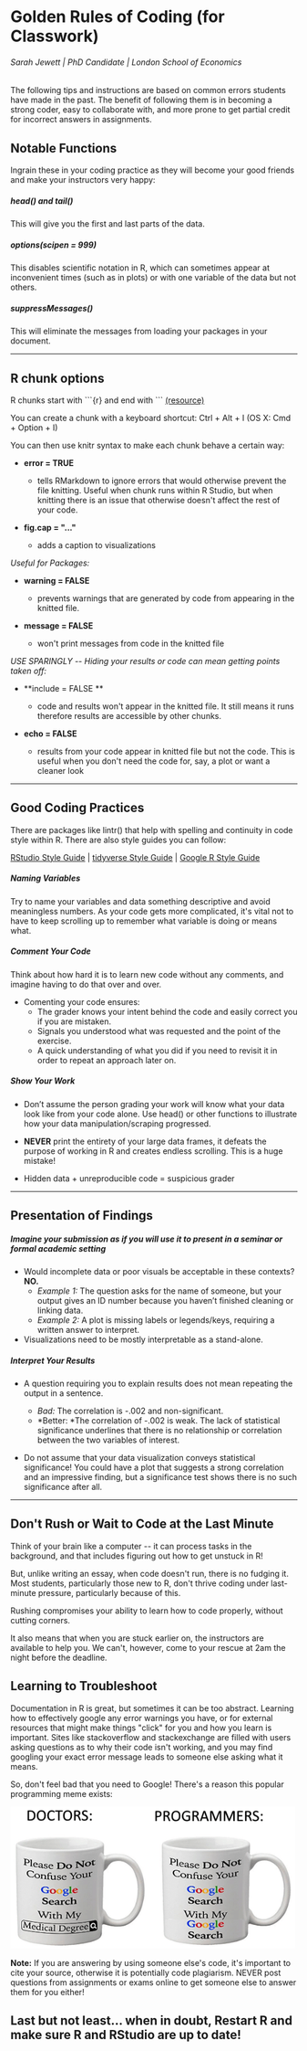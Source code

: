 # Golden Rules of Coding (for Classwork)

###### Sarah Jewett | PhD Candidate | London School of Economics


The following tips and instructions are based on common errors students have made in the past. The benefit of following them is in becoming a strong coder, easy to collaborate with, and more prone to get partial credit for incorrect answers in assignments.  

## Notable Functions

Ingrain these in your coding practice as they will become your good friends and make your instructors very happy:

##### head() and tail()

This will give you the first and last parts of the data.

##### options(scipen = 999)

This disables scientific notation in R, which can sometimes appear at inconvenient times (such as in plots) or with one variable of the data but not others. 

##### suppressMessages()

This will eliminate the messages from loading your packages in your document. 

------------------------

## R chunk options 

R chunks start with \```{r} and end with \``` [(resource)](https://rmarkdown.rstudio.com/lesson-3.html)

You can create a chunk with a keyboard shortcut: Ctrl + Alt + I (OS X: Cmd + Option + I) 

You can then use knitr syntax to make each chunk behave a certain way:

* **error = TRUE** 
  + tells RMarkdown to ignore errors that would otherwise prevent the file knitting. Useful when chunk runs within R Studio, but when knitting there is an issue that otherwise doesn't affect the rest of your code.

* **fig.cap = "..."** 
  + adds a caption to visualizations 
  
*Useful for Packages:*

* **warning = FALSE** 
  + prevents warnings that are generated by code from appearing in the knitted file. 
  
* **message = FALSE** 
  + won't print messages from code in the knitted file
   
*USE SPARINGLY -- Hiding your results or code can mean getting points taken off:*

* **include = FALSE **
  + code and results won't appear in the knitted file. It still means it runs therefore results are accessible by other chunks. 

* **echo = FALSE** 
  + results from your code appear in knitted file but not the code. This is useful when you don't need the code for, say, a plot or want a cleaner look

------------------------

## Good Coding Practices

There are packages like lintr() that help with spelling and continuity in code style within R. 
There are also style guides you can follow:

[RStudio Style Guide](https://rstudio-pubs-static.s3.amazonaws.com/390511_286f47c578694d3dbd35b6a71f3af4d6.html)    |    [tidyverse Style Guide](https://style.tidyverse.org)    |    [Google R Style Guide](https://google.github.io/styleguide/Rguide.html)


##### Naming Variables

Try to name your variables and data something descriptive and avoid meaningless numbers. As your code gets more complicated, it's vital not to have to keep scrolling up to remember what variable is doing or means what. 


##### Comment Your Code

Think about how hard it is to learn new code without any comments, and imagine having to do that over and over. 

  * Comenting your code ensures:
    + The grader knows your intent behind the code and easily correct you if you are mistaken. 
    + Signals you understood what was requested and the point of the exercise.
    + A quick understanding of what you did if you need to revisit it in order to repeat an approach later on. 




##### Show Your Work

  * Don’t assume the person grading your work will know what your data look like from your code alone. Use head() or other functions to illustrate how your data manipulation/scraping progressed. 
  
  * **NEVER** print the entirety of your large data frames, it defeats the purpose of working in R and creates endless scrolling. This is a huge mistake!
  
  * Hidden data + unreproducible code = suspicious grader
  

------------------------

## Presentation of Findings

##### Imagine your submission as if you will use it to present in a seminar or formal academic setting
       
  * Would incomplete data or poor visuals be acceptable in these contexts? **NO.**
      + *Example 1:* The question asks for the name of someone, but your output gives an ID number because you haven’t finished cleaning or linking data. 
      + *Example 2:* A plot is missing labels or legends/keys, requiring a written answer to interpret. 
  * Visualizations need to be mostly interpretable as a stand-alone.  

 

##### Interpret Your Results

  * A question requiring you to explain results does not mean repeating the output in a sentence.
      + *Bad:* The correlation is -.002 and non-significant.
      + *Better: *The correlation of -.002 is weak. The lack of statistical significance underlines that there is no relationship or correlation between the two variables of interest.
      
  * Do not assume that your data visualization conveys statistical significance! You could have a plot that suggests a strong correlation and an impressive finding, but a significance test shows there is no such significance after all. 

------------------------
## Don't Rush or Wait to Code at the Last Minute

Think of your brain like a computer -- it can process tasks in the background, and that includes figuring out how to get unstuck in R!

But, unlike writing an essay, when code doesn't run, there is no fudging it. Most students, particularly those new to R, don't thrive coding under last-minute pressure, particularly because of this. 

Rushing compromises your ability to learn how to code properly, without cutting corners. 

It also means that when you are stuck earlier on, the instructors are available to help you. We can't, however, come to your rescue at 2am the night before the deadline. 

## Learning to Troubleshoot

Documentation in R is great, but sometimes it can be too abstract. Learning how to effectively google any error warnings you have, or for external resources that might make things "click" for you and how you learn is important. Sites like stackoverflow and stackexchange are filled with users asking questions as to why their code isn't working, and you may find googling your exact error message leads to someone else asking what it means. 

So, don't feel bad that you need to Google! There's a reason this popular programming meme exists:

![](images/meme.png)

**Note:** If you are answering by using someone else's code, it's important to cite your source, otherwise it is potentially code plagiarism. 
NEVER post questions from assignments or exams online to get someone else to answer them for you either! 


## Last but not least... when in doubt, Restart R and make sure R and RStudio are up to date!
